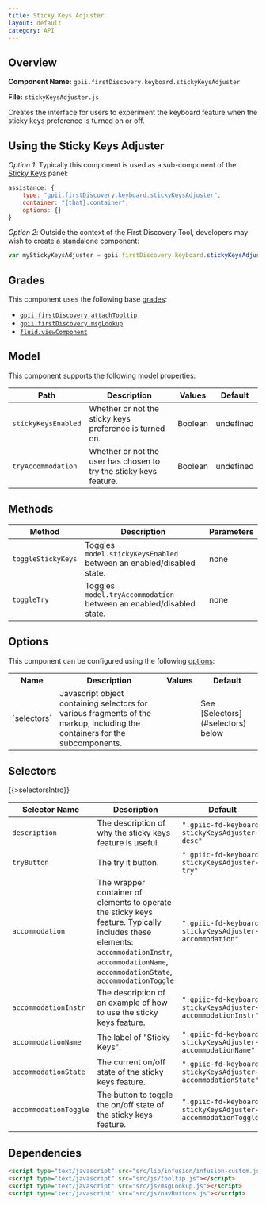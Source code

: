 ```yaml
---
title: Sticky Keys Adjuster
layout: default
category: API
---
```


## Overview

**Component Name:** `gpii.firstDiscovery.keyboard.stickyKeysAdjuster`

**File:** `stickyKeysAdjuster.js`

Creates the interface for users to experiment the keyboard feature when the sticky keys
preference is turned on or off.

## Using the Sticky Keys Adjuster

*Option 1*: Typically this component is used as a sub-component of the [Sticky Keys](keyboard.md) panel:
```javascript
assistance: {
    type: "gpii.firstDiscovery.keyboard.stickyKeysAdjuster",
    container: "{that}.container",
    options: {}
}
```

*Option 2*: Outside the context of the First Discovery Tool, developers may wish to create a standalone component:
```javascript
var myStickyKeysAdjuster = gpii.firstDiscovery.keyboard.stickyKeysAdjuster(container, options);
```


## Grades

This component uses the following base
[grades](http://docs.fluidproject.org/infusion/development/ComponentGrades.html):

* [`gpii.firstDiscovery.attachTooltip`](attachTooltip.md)
* [`gpii.firstDiscovery.msgLookup`](msgLookup.md)
* [`fluid.viewComponent`](http://docs.fluidproject.org/infusion/development/ComponentGrades.html)

## Model

This component supports the following
[model](http://docs.fluidproject.org/infusion/development/tutorial-gettingStartedWithInfusion/ModelComponents.html)
properties:

| Path   | Description | Values | Default |
|--------|-------------|--------|---------|
| `stickyKeysEnabled` | Whether or not the sticky keys preference is turned on. | Boolean | undefined |
| `tryAccommodation ` |Whether or not the user has chosen to try the sticky keys feature.  | Boolean | undefined |

## Methods

| Method | Description | Parameters |
|--------|-------------|------------|
| `toggleStickyKeys` | Toggles `model.stickyKeysEnabled` between an enabled/disabled state. | none  |
| `toggleTry` | Toggles `model.tryAccommodation` between an enabled/disabled state. | none  |

## Options

This component can be configured using the following
[options](http://docs.fluidproject.org/infusion/development/ComponentOptionsAndDefaults.html):

<table>
    <tr><th>Name</th><th>Description</th><th>Values</th><th>Default</th></tr>
    <tr>
        <td>`selectors`</td>
        <td>Javascript object containing selectors for various fragments of the markup, including the containers for the subcomponents.</td>
        <td></td>
        <td>See [Selectors](#selectors) below</td>
    </tr>
</table>

## Selectors

{{>selectorsIntro}}

| Selector Name | Description | Default |
|---------------|-------------|---------|
| `description` | The description of why the sticky keys feature is useful. | `".gpiic-fd-keyboard-stickyKeysAdjuster-desc"` |
| `tryButton` | The try it button. | `".gpiic-fd-keyboard-stickyKeysAdjuster-try"` |
| `accommodation` | The wrapper container of elements to operate the sticky keys feature. Typically includes these elements: `accommodationInstr`, `accommodationName`, `accommodationState`, `accommodationToggle` | `".gpiic-fd-keyboard-stickyKeysAdjuster-accommodation"` |
| `accommodationInstr` | The description of an example of how to use the sticky keys feature. | `".gpiic-fd-keyboard-stickyKeysAdjuster-accommodationInstr"` |
| `accommodationName` | The label of "Sticky Keys". | `".gpiic-fd-keyboard-stickyKeysAdjuster-accommodationName"` |
| `accommodationState` | The current on/off state of the sticky keys feature. | `".gpiic-fd-keyboard-stickyKeysAdjuster-accommodationState"` |
| `accommodationToggle` | The button to toggle the on/off state of the sticky keys feature. | `".gpiic-fd-keyboard-stickyKeysAdjuster-accommodationToggle"` |

## Dependencies

```html
<script type="text/javascript" src="src/lib/infusion/infusion-custom.js"></script>
<script type="text/javascript" src="src/js/tooltip.js"></script>
<script type="text/javascript" src="src/js/msgLookup.js"></script>
<script type="text/javascript" src="src/js/navButtons.js"></script>
```

